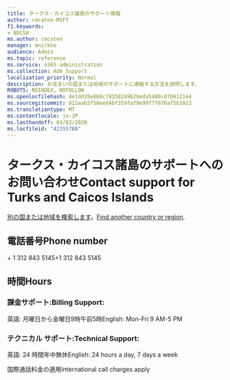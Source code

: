```yaml
---
title: タークス・カイコス諸島のサポート情報
author: cmcatee-MSFT
f1.keywords:
- NOCSH
ms.author: cmcatee
manager: mnirkhe
audience: Admin
ms.topic: reference
ms.service: o365-administration
ms.collection: Adm_Support
localization_priority: Normal
description: お住まいの国または地域のサポートに連絡する方法を説明します。
ROBOTS: NOINDEX, NOFOLLOW
ms.openlocfilehash: 4e1dd35e668c7815824962beda5480cd7b6121e4
ms.sourcegitcommit: 812aab5f58eed4bf359faf0e99f7f876af5b1023
ms.translationtype: MT
ms.contentlocale: ja-JP
ms.lasthandoff: 03/02/2020
ms.locfileid: "42355788"
---
```

# <a name="contact-support-for-turks-and-caicos-islands"></a><span data-ttu-id="ec0fc-103">タークス・カイコス諸島のサポートへのお問い合わせ</span><span class="sxs-lookup"><span data-stu-id="ec0fc-103">Contact support for Turks and Caicos Islands</span></span>

<span data-ttu-id="ec0fc-104">[別の国または地域を検索します](../contact-support-for-business-products.md)。</span><span class="sxs-lookup"><span data-stu-id="ec0fc-104">[Find another country or region](../contact-support-for-business-products.md).</span></span>

## <a name="phone-number"></a><span data-ttu-id="ec0fc-105">電話番号</span><span class="sxs-lookup"><span data-stu-id="ec0fc-105">Phone number</span></span>
<span data-ttu-id="ec0fc-106">+ 1 312 843 5145</span><span class="sxs-lookup"><span data-stu-id="ec0fc-106">+1 312 843 5145</span></span>

## <a name="hours"></a><span data-ttu-id="ec0fc-107">時間</span><span class="sxs-lookup"><span data-stu-id="ec0fc-107">Hours</span></span>
### <a name="billing-support"></a><span data-ttu-id="ec0fc-108">課金サポート:</span><span class="sxs-lookup"><span data-stu-id="ec0fc-108">Billing Support:</span></span>

<span data-ttu-id="ec0fc-109">英語: 月曜日から金曜日9時午前5時</span><span class="sxs-lookup"><span data-stu-id="ec0fc-109">English: Mon-Fri 9 AM-5 PM</span></span>

### <a name="technical-support"></a><span data-ttu-id="ec0fc-110">テクニカル サポート:</span><span class="sxs-lookup"><span data-stu-id="ec0fc-110">Technical Support:</span></span>

<span data-ttu-id="ec0fc-111">英語: 24 時間年中無休</span><span class="sxs-lookup"><span data-stu-id="ec0fc-111">English: 24 hours a day, 7 days a week</span></span>

<span data-ttu-id="ec0fc-112">国際通話料金の適用</span><span class="sxs-lookup"><span data-stu-id="ec0fc-112">International call charges apply</span></span>
